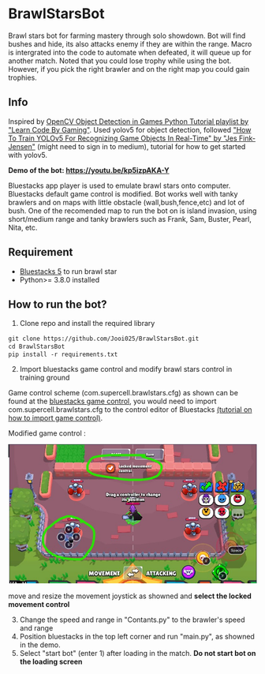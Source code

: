 # BrawlStarsBot
Brawl stars bot for farming mastery through solo showdown. Bot will find bushes and hide, its also attacks enemy if they are within the range. Macro is intergrated into the code to automate when defeated, it will queue up for another match. Noted that you could lose trophy while using the bot. However, if you pick the right brawler and on the right map you could gain trophies.

## Info
Inspired by [OpenCV Object Detection in Games Python Tutorial playlist by "Learn Code By Gaming"](https://www.youtube.com/watch?v=KecMlLUuiE4&list=PL1m2M8LQlzfKtkKq2lK5xko4X-8EZzFPI).
Used yolov5 for object detection, followed ["How To Train YOLOv5 For Recognizing Game Objects In Real-Time" by "Jes Fink-Jensen"](https://betterprogramming.pub/how-to-train-yolov5-for-recognizing-custom-game-objects-in-real-time-9d78369928a8) (might need to sign in to medium), tutorial for how to get started with yolov5.


****Demo of the bot: https://youtu.be/kp5izpAKA-Y****

Bluestacks app player is used to emulate brawl stars onto computer. Bluestacks default game control is modified. Bot works well with tanky brawlers and on maps with little obstacle (wall,bush,fence,etc) and lot of bush.
One of the recomended map to run the bot on is island invasion, using short/medium range and tanky brawlers such as Frank, Sam, Buster, Pearl, Nita, etc.

## Requirement
* [Bluestacks 5](https://www.bluestacks.com/download.html) to run brawl star
* Python>= 3.8.0 installed

## How to run the bot?
1. Clone repo and install the required library
```
git clone https://github.com/Jooi025/BrawlStarsBot.git
cd BrawlStarsBot
pip install -r requirements.txt
```
2. Import bluestacks game control and modify brawl stars control in training ground



Game control scheme (com.supercell.brawlstars.cfg) as shown can be found at the [bluestacks game control](https://github.com/Jooi025/BrawlStarsBot/tree/main/control), you would need to import com.supercell.brawlstars.cfg to the control editor of Bluestacks [(tutorial on how to import game control)](https://support.bluestacks.com/hc/en-us/articles/360056129291-How-to-import-your-game-controls-from-BlueStacks-4-and-use-them-in-BlueStacks-5). 

Modified game control :

![Alt text](control/controlSetup.jpg?raw=true "Example of gamecontrol in Bluestacks")

move and resize the movement joystick as showned and ****select the locked movement control****

 3. Change the speed and range in "Contants.py" to the brawler's speed and range
 4. Position bluestacks in the top left corner and run "main.py", as showned in the demo.
 5. Select "start bot" (enter 1) after loading in the match. **Do not start bot on the loading screen**




